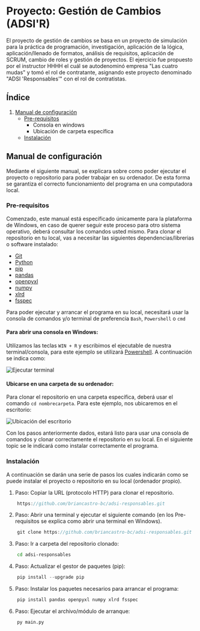 # Proyecto: Gestión de Cambios (ADSI'R)

El proyecto de gestión de cambios se basa en un proyecto de simulación para la práctica de programación, investigación, aplicación de la lógica, aplicación/llenado de formatos, análisis de requisitos, aplicación de SCRUM, cambio de roles y gestión de proyectos. El ejercicio fue propuesto por el instructor HHHH el cuál se autodenominó empresa "Las cuatro mudas" y tomó el rol de contratante, asignando este proyecto denominado "ADSI 'Responsables'" con el rol de contratistas.

## Índice

1. [Manual de configuración](#manual)
	- [Pre-requisitos](#pre-requisitos)
		- Consola en windows
		- Ubicación de carpeta específica
	- [Instalación](#instalación)
	

## Manual de configuración

Mediante el siguiente manual, se explicara sobre como poder ejecutar el proyecto o repositorio para poder trabajar en su ordenador. De esta forma se garantiza el correcto funcionamiento del programa en una computadora local.

### Pre-requisitos

Comenzado, este manual está específicado únicamente para la plataforma de Windows, en caso de querer seguir este proceso para otro sistema operativo, deberá consultar los comandos usted mismo. Para clonar el repositorio en tu local, vas a  necesitar las siguientes dependencias/librerias o software instalado:

- [Git](https://git-scm.com/download/win)
- [Python](https://www.python.org/downloads/)
- [pip](https://pypi.org/project/pip/)
- [pandas](https://pandas.pydata.org/getting_started.html)
- [openpyxl](https://openpyxl.readthedocs.io/en/stable/#installation)
- [numpy](https://numpy.org/install/)
- [xlrd](https://pypi.org/project/xlrd/)
- [fsspec](https://filesystem-spec.readthedocs.io/en/latest/#installation)

Para poder ejecutar y arrancar el programa en su local, necesitará usar la consola de comandos y/o terminal de preferencia `Bash`, `Powershell` o `cmd`

#### Para abrir una consola en Windows:

Utilizamos las teclas `WIN + R` y escribimos el ejecutable de nuestra terminal/consola, para este ejemplo se utilizará [Powershell](https://docs.microsoft.com/en-us/powershell/). A continuación se indica como:

![Ejecutar terminal](https://i.imgur.com/f7F0XZS.png)

#### Ubicarse en una carpeta de su ordenador:

Para clonar el repositorio en una carpeta específica, deberá usar el comando `cd nombrecarpeta`. Para este ejemplo, nos ubicaremos en el escritorio:

![Ubicación del escritorio](https://i.imgur.com/MipqZz3.png)

Con los pasos anteriormente dados, estará listo para usar una consola de comandos y clonar correctamente el repositorio en su local. En el siguiente topic se le indicará como instalar correctamente el programa.


### Instalación

A continuación se darán una serie de pasos los cuales indicarán como se puede instalar el proyecto o repositorio en su local (ordenador propio).

1. Paso: Copiar la URL (protocolo HTTP) para clonar el repositorio.

```js
	https://github.com/briancastro-bc/adsi-responsables.git
```

2. Paso: Abrir una terminal y ejecutar el siguiente comando (en los Pre-requisitos se explica como abrir una terminal en Windows).

```js
	git clone https://github.com/briancastro-bc/adsi-responsables.git
```
3. Paso: Ir a carpeta del repositorio clonado:

```sh
	cd adsi-responsables
```

4. Paso: Actualizar el gestor de paquetes (pip):

```py
	pip install --upgrade pip
```

5. Paso: Instalar los paquetes necesarios para arrancar el programa:

```py
	pip install pandas openpyxl numpy xlrd fsspec
```

6. Paso: Ejecutar el archivo/módulo de arranque:

```py
	py main.py
```
